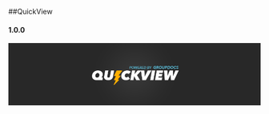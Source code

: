 ##QuickView
#### 1.0.0
![Alt text](https://raw.githubusercontent.com/LilAlex/QuickView/master/resources/images/banner.png "QuickView")

<br/><br/>